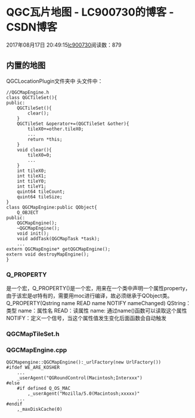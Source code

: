 # QGC瓦片地图 - LC900730的博客 - CSDN博客
2017年08月17日 20:49:15[lc900730](https://me.csdn.net/LC900730)阅读数：879
## 内置的地图
QGCLocationPlugin文件夹中 
头文件中：
```
//QGCMapEngine.h
class QGCTileSet(){
public:
    QGCTileSet(){
        clear();
    }
    QGCTileSet &operator+=(QGCTileSet &other){
        tileX0+=other.tileX0;
        ...
        return *this;
    }
    void clear(){
        tileX0=0;
        ...
    }
    int tileX0;
    int tileX1;
    int tileY0;
    int tileY1;
    quint64 tileCount;
    quint64 tileSize;
}
class QGCMapEngine:public QObject{
    Q_OBJECT
public:
    QGCMapEngine();
    ~QGCMapEngine();
    void init();
    void addTask(QGCMapTask *task);
    ...
extern QGCMapEngine* getQGCMapEngine();
extern void destroyMapEngine();
}
```
### Q_PROPERTY
是一个宏，Q_PROPERTY()是一个宏，用来在一个类中声明一个属性property，由于该宏是qt特有的，需要用moc进行编译，故必须继承于QObject类。 
Q_PROPERTY(Qstring name READ name NOTIFY nameChanged) 
QString： 类型 
name：属性名 
READ：读属性 
name:   通过name()函数可以读取这个属性 
NOTIFY：定义一个信号，当这个属性值发生变化后面函数会自动触发
### QGCMapTileSet.h
### QGCMapEngine.cpp
```
QGCMapengine::QGCMapEngine():_urlFactory(new UrlFactory())
#ifdef WE_ARE_KOSHER
    ...
    _userAgent("QGRoundControl(Macintosh;Interxxx")
#else
    #if defined Q_OS_MAC
        ,_userAgent("Mozilla/5.0(Macintosh;xxxxx)"
    ...
#endif
    ,_maxDiskCache(0)
```
